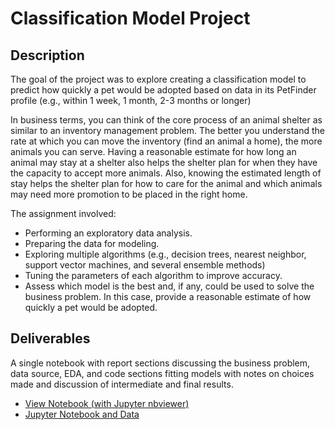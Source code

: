 # Classification Model Project

## Description

The goal of the project was to explore creating a classification model to predict how quickly a pet would be adopted based on data in its PetFinder profile (e.g., within 1 week, 1 month, 2-3 months or longer)

In business terms, you can think of the core process of an animal shelter as similar to an inventory management problem. The better you understand the rate at which you can move the inventory (find an animal a home), the more animals you can serve. Having a reasonable estimate for how long an animal may stay at a shelter also helps the shelter plan for when they have the capacity to accept more animals. Also, knowing the estimated length of stay helps the shelter plan for how to care for the animal and which animals may need more promotion to be placed in the right home.

The assignment involved:

- Performing an exploratory data analysis.
- Preparing the data for modeling.
- Exploring multiple algorithms (e.g., decision trees, nearest neighbor, support vector machines, and several ensemble methods) 
- Tuning the parameters of each algorithm to improve accuracy.  
- Assess which model is the best and, if any, could be used to solve the business problem.  In this case, provide a reasonable estimate of how quickly a pet would be adopted.

## Deliverables

A single notebook with report sections discussing the business problem, data source, EDA, and code sections fitting models with notes on choices made and discussion of intermediate and final results.

- [View Notebook (with Jupyter nbviewer)](https://nbviewer.jupyter.org/github/saralienau/grad-projects/projects/project-classification/code-python/Project.ipynb) 
- [Jupyter Notebook and Data](code-python)






